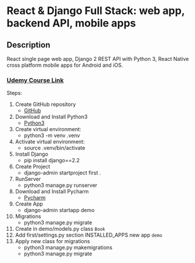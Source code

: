 # React & Django Full Stack: web app, backend API, mobile apps

## Description
React single page web app, Django 2 REST API with Python 3, React Native cross platform mobile apps for Android and iOS.
### [Udemy Course Link](https://www.udemy.com/course/react-django-full-stack)

Steps:
1. Create GitHub repository
   - [GitHub](https://docs.github.com/en/get-started/quickstart/create-a-repo)
2. Download and Install Python3
   - [Python3](https://www.python.org/downloads)
2. Create virtual environment:
   - python3 -m venv .venv
3. Activate virtual environment:
   - source .venv/bin/activate
4. Install Django
   - pip install django==2.2
5. Create Project
   - django-admin startproject first .
6. RunServer
   - python3 manage.py runserver
7. Download and Install Pycharm
   - [Pycharm](https://www.jetbrains.com/pycharm/download)
8. Create App
   - django-admin startapp demo
9. Migrations
   - python3 manage.py migrate
10. Create in demo/models.py class `Book`
11. Add first/settings.py section INSTALLED_APPS new app `demo`
12. Apply new class for migrations
    - python3 manage.py makemigrations
    - python3 manage.py migrate